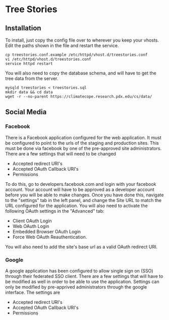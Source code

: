 # Tree Stories

## Installation

To install, just copy the config file over to wherever you keep your vhosts.
Edit the paths shown in the file and restart the service.

    cp treestories.conf.example /etc/httpd/vhost.d/treestories.conf
    vi /etc/httpd/vhost.d/treestories.conf
    service httpd restart

You will also need to copy the database schema, and will have to get the tree data
from the server.

    mysqld treestories < treestories.sql
    mkdir data && cd data
    wget -r --no-parent https://climatecope.research.pdx.edu/cs/data/

## Social Media

### Facebook

There is a Facebook application configured for the web application. It must be configured to point
to the urls of the staging and production sites. This must be done via facebook by one of the pre-approved
site administrators. There are a few settings that will need to be changed

- Accepted redirect URI's
- Accepted OAuth Callback URI's
- Permissions

To do this, go to developers.facebook.com and login with your facebook account. Your account will have to
be approved as a developer account before you will be able to make changes. Once you have done this, navigate to
the "settings" tab in the left panel, and change the Site URL to match the URL configured for the application.
You will also need to activate the following OAuth settings in the "Advanced" tab:

- Client OAuth Login
- Web OAuth Login
- Embedded Browser OAuth Login
- Force Web OAuth Reauthentication.

You will also need to add the site's base url as a valid OAuth redirect URI.


### Google

A google application has been configured to allow single sign on (SSO) through their federated SSO client.
There are a few settings that will have to be modified as well in order to be able to use the application.
Settings can only be modified by pre-apprived administrators through the google interface. The settings are

- Accepted redirect URI's
- Accepted OAuth Callback URI's
- Permissions
